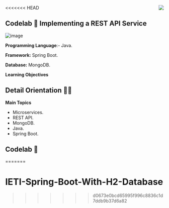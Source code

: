 <<<<<<< HEAD
<img align="right" src="https://github.com/ada-school/module-template/blob/main/ada.png">

## Codelab 🧪 Implementing a REST API Service

![image](https://user-images.githubusercontent.com/46855679/221076705-229ac920-e917-4004-a4f3-0c7e16a62393.png)

**Programming Language**:- Java.

**Framework:** Spring Boot.

**Database:** MongoDB.

**Learning Objectives**


## Detail Orientation 🤹🏽


**Main Topics**

* Microservices.
* REST API.
* MongoDB.
* Java.
* Spring Boot.

## Codelab 🧪




=======
# IETI-Spring-Boot-With-H2-Database
>>>>>>> d0673e0bcd65995f996c8836c1d7ddb9b37d6a82
